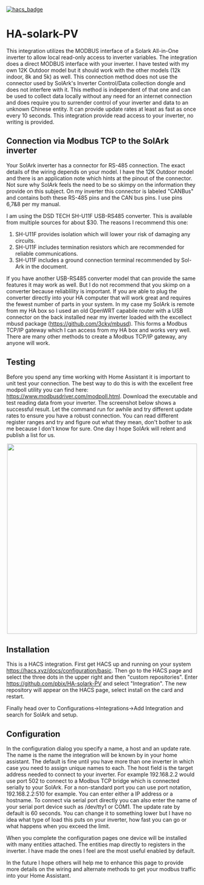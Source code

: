 [![hacs_badge](https://img.shields.io/badge/HACS-Custom-orange.svg)](https://github.com/custom-components/hacs) 
# HA-solark-PV
This integration utilizes the MODBUS interface of a Solark All-in-One inverter to allow local read-only
access to inverter variables.  The integration does a direct MODBUS interface with your inverter.  I have tested with my own 12K Outdoor model but it should work with the other models (12k indoor, 8k and 5k) as well.  This connection method does not use the connector used by SolArk's Inverter Control/Data collection dongle and does not interfere with it.  This method is independent of that one and can be used to collect data locally without any need for an internet connection and does require you to surrender control of your inverter and data to an unknown Chinese entity.  It can provide update rates at least as fast as once every 10 seconds.  This integration provide read access to your inverter, no writing is provided.

## Connection via Modbus TCP to the SolArk inverter
Your SolArk inverter has a connector for RS-485 connection.  The exact details of the wiring depends on your model.  I have the 12K Outdoor model and there is an application note which hints at the pinout of the connector.  Not sure why SolArk feels the need to be so skimpy on the information they provide on this subject.  On my inverter this connector is labeled "CANBus" and contains both these RS-485 pins and the CAN bus pins.  I use pins 6,7&8 per my manual.

I am using the DSD TECH SH-U11F USB-RS485 converter. This is available from multiple sources for about $30. The reasons I recommend this one:
1) SH-U11F provides isolation which will lower your risk of damaging any circuits.
2) SH-U11F includes termination resistors which are recommended for reliable communications.
3) SH-U11F includes a ground connection terminal recommended by Sol-Ark in the document.

If you have another USB-RS485 converter model that can provide the same features it may work as well.  But I do not recommend that you skimp on a converter because reliablility is important.  If you are able to plug the converter directly into your HA computer that will work great and requires the fewest number of parts in your system.  In my case my SolArk is remote from my HA box so I used an old OpenWRT capabile router with a USB connector on the back installed near my inverter loaded with the excellect mbusd package (https://github.com/3cky/mbusd).  This forms a Modbus TCP/IP gateway which I can access from my HA box and works very well.  There are many other methods to create a Modbus TCP/IP gateway, any anyone will work.

## Testing
Before you spend any time working with Home Assistant it is important to unit test your connection.  The best way to do this is with the excellent free modpoll utility you can find here: https://www.modbusdriver.com/modpoll.html.  Download the executable and test reading data from your inverter.  The screenshot below shows a successful result.  Let the command run for awhile and try different update rates to ensure you have a robust connection.  You can read different register ranges and try and figure out what they mean, don't bother to ask me because I don't know for sure.  One day I hope SolArk will relent and publish a list for us.
<p align="center">
	<img height="500" src="https://raw.githubusercontent.com/pbix/HA-solark-PV/master/imgs/modpoll.png">
</p>

## Installation
This is a HACS integration.  First get HACS up and running on your system https://hacs.xyz/docs/configuration/basic.  Then go to the HACS page and select the three dots in the upper right and then "custom repositories".  Enter https://github.com/pbix/HA-solark-PV and select "Integration".  The new repository will appear on the HACS page, select install on the card and restart.

Finally head over to Configurations->Integrations->Add Integration and search for SolArk and setup.

## Configuration
In the configuration dialog you specify a name, a host and an update rate.  The name is the name the integration will be known by in your home assistant.  The default is fine until you have more than one inverter in which case you need to assign unique names to each.  The host field is the target address needed to connect to your inverter.  For example 192.168.2.2 would use port 502 to connect to a Modbus TCP bridge which is connected serially to your SolArk.  For a non-standard port you can use port notation, 192.168.2.2:510 for example.  You can enter either a IP address or a hostname.  To connect via serial port directly you can also enter the name of your serial port device such as /dev/tty1 or COM1.  The update rate by default is 60 seconds.  You can change it to something lower but I have no idea what type of load this puts on your inverter, how fast you can go or what happens when you exceed the limit. 

When you complete the configuration pages one device will be installed with many entities attached.  The entities map directly to registers in the inverter.  I have made the ones I feel are the most useful enabled by default.




In the future I hope others will help me to enhance this page to provide more details on the wiring and alternate methods to get your modbus traffic into your Home Assistant.



